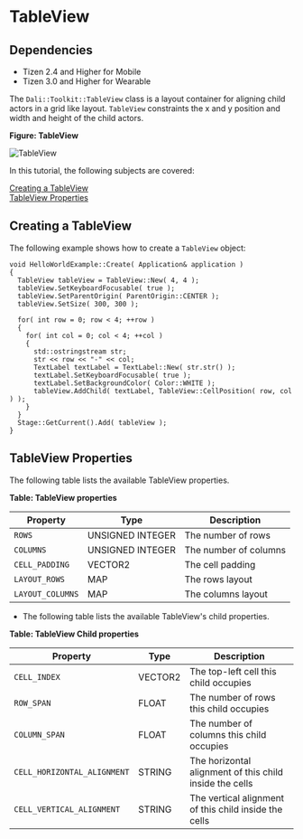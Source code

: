 # TableView

## Dependencies

- Tizen 2.4 and Higher for Mobile
- Tizen 3.0 and Higher for Wearable

The `Dali::Toolkit::TableView` class is a layout container for aligning child actors in a grid like layout.
`TableView` constraints the x and y position and width and height of the child actors.

**Figure: TableView**

![TableView](./media/tableview.png)

In this tutorial, the following subjects are covered:

[Creating a TableView](#1)<br>
[TableView Properties](#2)<br>

<a name="1"></a>
## Creating a TableView

The following example shows how to create a `TableView` object:

```
void HelloWorldExample::Create( Application& application )
{
  TableView tableView = TableView::New( 4, 4 );
  tableView.SetKeyboardFocusable( true );
  tableView.SetParentOrigin( ParentOrigin::CENTER );
  tableView.SetSize( 300, 300 );

  for( int row = 0; row < 4; ++row )
  {
    for( int col = 0; col < 4; ++col )
    {
      std::ostringstream str;
      str << row << "-" << col;
      TextLabel textLabel = TextLabel::New( str.str() );
      textLabel.SetKeyboardFocusable( true );
      textLabel.SetBackgroundColor( Color::WHITE );
      tableView.AddChild( textLabel, TableView::CellPosition( row, col ) );
    }
  }
  Stage::GetCurrent().Add( tableView );
}
```
<a name="2"></a>
## TableView Properties

The following table lists the available TableView properties.

**Table: TableView properties**

| Property         | Type             | Description           |
| ---------------- | ---------------- | --------------------- |
| `ROWS`           | UNSIGNED INTEGER | The number of rows    |
| `COLUMNS`        | UNSIGNED INTEGER | The number of columns |
| `CELL_PADDING`   | VECTOR2          | The cell padding      |
| `LAYOUT_ROWS`    | MAP              | The rows layout       |
| `LAYOUT_COLUMNS` | MAP              | The columns layout    |


- The following table lists the available TableView's child properties.

 **Table: TableView Child properties**

| Property                    | Type     | Description                               |
| --------------------------- | -------- | ----------------------------------------- |
| `CELL_INDEX`                | VECTOR2  | The top-left cell this child occupies     |
| `ROW_SPAN`                  | FLOAT    | The number of rows this child occupies    |
| `COLUMN_SPAN`               | FLOAT    | The number of columns this child occupies |
| `CELL_HORIZONTAL_ALIGNMENT` | STRING   | The horizontal alignment of this child inside the cells |
| `CELL_VERTICAL_ALIGNMENT`   | STRING   | The vertical alignment of this child inside the cells |
